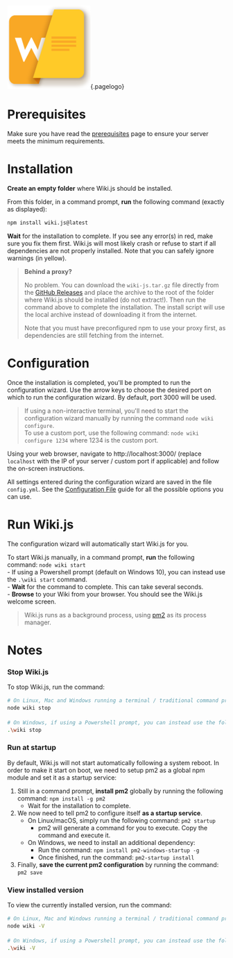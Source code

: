 <!-- TITLE: Install -->
<!-- SUBTITLE: How to install Wiki.js on your server -->
![Wiki](/uploads/page-icons/wiki.png "Wiki"){.pagelogo}
# Prerequisites
Make sure you have read the [prerequisites](/wiki/prerequisites) page to ensure your server meets the minimum requirements.

# Installation
**Create an empty folder** where Wiki.js should be installed.

From this folder, in a command prompt, **run** the following command (exactly as displayed):
```bash
npm install wiki.js@latest
```

**Wait** for the installation to complete. If you see any error(s) in red, make sure you fix them first. Wiki.js will most likely crash or refuse to start if all dependencies are not properly installed. Note that you can safely ignore warnings (in yellow).

> **Behind a proxy?**
> 
> No problem. You can download the `wiki-js.tar.gz` file directly from the [GitHub Releases](https://github.com/Requarks/wiki/releases) and place the archive to the root of the folder where Wiki.js should be installed (do not extract!). Then run the command above to complete the installation. The install script will use the local archive instead of downloading it from the internet.
> 
> Note that you must have preconfigured npm to use your proxy first, as dependencies are still fetching from the internet.

# Configuration
Once the installation is completed, you'll be prompted to run the configuration wizard. Use the arrow keys to choose the desired port on which to run the configuration wizard. By default, port 3000 will be used.

> If using a non-interactive terminal, you'll need to start the configuration wizard manually by running the command `node wiki configure`.  
> To use a custom port, use the following command: `node wiki configure 1234` where 1234 is the custom port.

Using your web browser, navigate to http://localhost:3000/ (replace `localhost` with the IP of your server / custom port if applicable) and follow the on-screen instructions.

All settings entered during the configuration wizard are saved in the file `config.yml`. See the [Configuration File](/wiki/install/configuration) guide for all the possible options you can use.

# Run Wiki.js
The configuration wizard will automatically start Wiki.js for you.

To start Wiki.js manually, in a command prompt, **run** the following command: `node wiki start`  
	- If using a Powershell prompt (default on Windows 10), you can instead use the `.\wiki start` command.  
	- **Wait** for the command to complete. This can take several seconds.  
	- **Browse** to your Wiki from your browser. You should see the Wiki.js welcome screen.

> Wiki.js runs as a background process, using [pm2](http://pm2.keymetrics.io/) as its process manager.

# Notes
### Stop Wiki.js
To stop Wiki.js, run the command: 
```bash
# On Linux, Mac and Windows running a terminal / traditional command prompt:
node wiki stop

# On Windows, if using a Powershell prompt, you can instead use the following syntax:
.\wiki stop
```

### Run at startup

By default, Wiki.js will not start automatically following a system reboot. In order to make it start on boot, we need to setup pm2 as a global npm module and set it as a startup service:

1. Still in a command prompt, **install pm2** globally by running the following command: `npm install -g pm2`
	- Wait for the installation to complete.
2. We now need to tell pm2 to configure itself **as a startup service**.
	- On Linux/macOS, simply run the following command: `pm2 startup`
		- pm2 will generate a command for you to execute. Copy the command and execute it.
	- On Windows, we need to install an additional dependency:
		- Run the command: `npm install pm2-windows-startup -g`
		- Once finished, run the command: `pm2-startup install`
3. Finally, **save the current pm2 configuration** by running the command: `pm2 save`

### View installed version
To view the currently installed version, run the command:  
```bash
# On Linux, Mac and Windows running a terminal / traditional command prompt:
node wiki -V

# On Windows, if using a Powershell prompt, you can instead use the following syntax:
.\wiki -V
```
